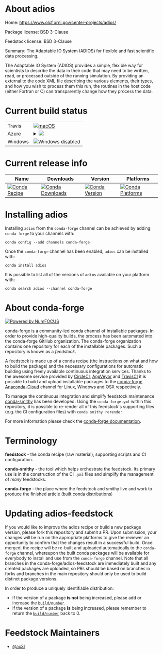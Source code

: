 About adios
===========

Home: https://www.olcf.ornl.gov/center-projects/adios/

Package license: BSD 3-Clause

Feedstock license: BSD 3-Clause

Summary: The Adaptable IO System (ADIOS) for flexible and fast scientific data processing.

The Adaptable IO System (ADIOS) provides a simple, flexible way
for scientists to describe the data in their code that may need
to be written, read, or processed outside of the running
simulation. By providing an external to the code XML file
describing the various elements, their types, and how you wish
to process them this run, the routines in the host code (either
Fortran or C) can transparently change how they process the
data.


Current build status
====================


<table><tr>
    <td>Travis</td>
    <td>
      <a href="https://travis-ci.org/conda-forge/adios-feedstock">
        <img alt="macOS" src="https://img.shields.io/travis/conda-forge/adios-feedstock/master.svg?label=macOS">
      </a>
    </td>
  </tr>
    
  <tr>
    <td>Azure</td>
    <td>
      <details>
        <summary>
          <a href="https://dev.azure.com/conda-forge/feedstock-builds/_build/latest?definitionId=25&branchName=master">
            <img src="https://dev.azure.com/conda-forge/feedstock-builds/_apis/build/status/adios-feedstock?branchName=master">
          </a>
        </summary>
        <table>
          <thead><tr><th>Variant</th><th>Status</th></tr></thead>
          <tbody><tr>
              <td>linux_aarch64_mpimpichtarget_platformlinux-aarch64</td>
              <td>
                <a href="https://dev.azure.com/conda-forge/feedstock-builds/_build/latest?definitionId=25&branchName=master">
                  <img src="https://dev.azure.com/conda-forge/feedstock-builds/_apis/build/status/adios-feedstock?branchName=master&jobName=linux&configuration=linux_aarch64_mpimpichtarget_platformlinux-aarch64" alt="variant">
                </a>
              </td>
            </tr><tr>
              <td>linux_aarch64_mpinompitarget_platformlinux-aarch64</td>
              <td>
                <a href="https://dev.azure.com/conda-forge/feedstock-builds/_build/latest?definitionId=25&branchName=master">
                  <img src="https://dev.azure.com/conda-forge/feedstock-builds/_apis/build/status/adios-feedstock?branchName=master&jobName=linux&configuration=linux_aarch64_mpinompitarget_platformlinux-aarch64" alt="variant">
                </a>
              </td>
            </tr><tr>
              <td>linux_aarch64_mpiopenmpitarget_platformlinux-aarch64</td>
              <td>
                <a href="https://dev.azure.com/conda-forge/feedstock-builds/_build/latest?definitionId=25&branchName=master">
                  <img src="https://dev.azure.com/conda-forge/feedstock-builds/_apis/build/status/adios-feedstock?branchName=master&jobName=linux&configuration=linux_aarch64_mpiopenmpitarget_platformlinux-aarch64" alt="variant">
                </a>
              </td>
            </tr><tr>
              <td>linux_mpimpichtarget_platformlinux-64</td>
              <td>
                <a href="https://dev.azure.com/conda-forge/feedstock-builds/_build/latest?definitionId=25&branchName=master">
                  <img src="https://dev.azure.com/conda-forge/feedstock-builds/_apis/build/status/adios-feedstock?branchName=master&jobName=linux&configuration=linux_mpimpichtarget_platformlinux-64" alt="variant">
                </a>
              </td>
            </tr><tr>
              <td>linux_mpinompitarget_platformlinux-64</td>
              <td>
                <a href="https://dev.azure.com/conda-forge/feedstock-builds/_build/latest?definitionId=25&branchName=master">
                  <img src="https://dev.azure.com/conda-forge/feedstock-builds/_apis/build/status/adios-feedstock?branchName=master&jobName=linux&configuration=linux_mpinompitarget_platformlinux-64" alt="variant">
                </a>
              </td>
            </tr><tr>
              <td>linux_mpiopenmpitarget_platformlinux-64</td>
              <td>
                <a href="https://dev.azure.com/conda-forge/feedstock-builds/_build/latest?definitionId=25&branchName=master">
                  <img src="https://dev.azure.com/conda-forge/feedstock-builds/_apis/build/status/adios-feedstock?branchName=master&jobName=linux&configuration=linux_mpiopenmpitarget_platformlinux-64" alt="variant">
                </a>
              </td>
            </tr><tr>
              <td>linux_ppc64le_mpimpichtarget_platformlinux-ppc64le</td>
              <td>
                <a href="https://dev.azure.com/conda-forge/feedstock-builds/_build/latest?definitionId=25&branchName=master">
                  <img src="https://dev.azure.com/conda-forge/feedstock-builds/_apis/build/status/adios-feedstock?branchName=master&jobName=linux&configuration=linux_ppc64le_mpimpichtarget_platformlinux-ppc64le" alt="variant">
                </a>
              </td>
            </tr><tr>
              <td>linux_ppc64le_mpinompitarget_platformlinux-ppc64le</td>
              <td>
                <a href="https://dev.azure.com/conda-forge/feedstock-builds/_build/latest?definitionId=25&branchName=master">
                  <img src="https://dev.azure.com/conda-forge/feedstock-builds/_apis/build/status/adios-feedstock?branchName=master&jobName=linux&configuration=linux_ppc64le_mpinompitarget_platformlinux-ppc64le" alt="variant">
                </a>
              </td>
            </tr><tr>
              <td>linux_ppc64le_mpiopenmpitarget_platformlinux-ppc64le</td>
              <td>
                <a href="https://dev.azure.com/conda-forge/feedstock-builds/_build/latest?definitionId=25&branchName=master">
                  <img src="https://dev.azure.com/conda-forge/feedstock-builds/_apis/build/status/adios-feedstock?branchName=master&jobName=linux&configuration=linux_ppc64le_mpiopenmpitarget_platformlinux-ppc64le" alt="variant">
                </a>
              </td>
            </tr><tr>
              <td>osx_fortran_compiler_version4mpimpichtarget_platformosx-64</td>
              <td>
                <a href="https://dev.azure.com/conda-forge/feedstock-builds/_build/latest?definitionId=25&branchName=master">
                  <img src="https://dev.azure.com/conda-forge/feedstock-builds/_apis/build/status/adios-feedstock?branchName=master&jobName=osx&configuration=osx_fortran_compiler_version4mpimpichtarget_platformosx-64" alt="variant">
                </a>
              </td>
            </tr><tr>
              <td>osx_fortran_compiler_version4mpinompitarget_platformosx-64</td>
              <td>
                <a href="https://dev.azure.com/conda-forge/feedstock-builds/_build/latest?definitionId=25&branchName=master">
                  <img src="https://dev.azure.com/conda-forge/feedstock-builds/_apis/build/status/adios-feedstock?branchName=master&jobName=osx&configuration=osx_fortran_compiler_version4mpinompitarget_platformosx-64" alt="variant">
                </a>
              </td>
            </tr><tr>
              <td>osx_fortran_compiler_version4mpiopenmpitarget_platformosx-64</td>
              <td>
                <a href="https://dev.azure.com/conda-forge/feedstock-builds/_build/latest?definitionId=25&branchName=master">
                  <img src="https://dev.azure.com/conda-forge/feedstock-builds/_apis/build/status/adios-feedstock?branchName=master&jobName=osx&configuration=osx_fortran_compiler_version4mpiopenmpitarget_platformosx-64" alt="variant">
                </a>
              </td>
            </tr><tr>
              <td>osx_fortran_compiler_version7mpimpichtarget_platformosx-64</td>
              <td>
                <a href="https://dev.azure.com/conda-forge/feedstock-builds/_build/latest?definitionId=25&branchName=master">
                  <img src="https://dev.azure.com/conda-forge/feedstock-builds/_apis/build/status/adios-feedstock?branchName=master&jobName=osx&configuration=osx_fortran_compiler_version7mpimpichtarget_platformosx-64" alt="variant">
                </a>
              </td>
            </tr><tr>
              <td>osx_fortran_compiler_version7mpinompitarget_platformosx-64</td>
              <td>
                <a href="https://dev.azure.com/conda-forge/feedstock-builds/_build/latest?definitionId=25&branchName=master">
                  <img src="https://dev.azure.com/conda-forge/feedstock-builds/_apis/build/status/adios-feedstock?branchName=master&jobName=osx&configuration=osx_fortran_compiler_version7mpinompitarget_platformosx-64" alt="variant">
                </a>
              </td>
            </tr><tr>
              <td>osx_fortran_compiler_version7mpiopenmpitarget_platformosx-64</td>
              <td>
                <a href="https://dev.azure.com/conda-forge/feedstock-builds/_build/latest?definitionId=25&branchName=master">
                  <img src="https://dev.azure.com/conda-forge/feedstock-builds/_apis/build/status/adios-feedstock?branchName=master&jobName=osx&configuration=osx_fortran_compiler_version7mpiopenmpitarget_platformosx-64" alt="variant">
                </a>
              </td>
            </tr>
          </tbody>
        </table>
      </details>
    </td>
  </tr>
  <tr>
    <td>Windows</td>
    <td>
      <img src="https://img.shields.io/badge/Windows-disabled-lightgrey.svg" alt="Windows disabled">
    </td>
  </tr>
</table>

Current release info
====================

| Name | Downloads | Version | Platforms |
| --- | --- | --- | --- |
| [![Conda Recipe](https://img.shields.io/badge/recipe-adios-green.svg)](https://anaconda.org/conda-forge/adios) | [![Conda Downloads](https://img.shields.io/conda/dn/conda-forge/adios.svg)](https://anaconda.org/conda-forge/adios) | [![Conda Version](https://img.shields.io/conda/vn/conda-forge/adios.svg)](https://anaconda.org/conda-forge/adios) | [![Conda Platforms](https://img.shields.io/conda/pn/conda-forge/adios.svg)](https://anaconda.org/conda-forge/adios) |

Installing adios
================

Installing `adios` from the `conda-forge` channel can be achieved by adding `conda-forge` to your channels with:

```
conda config --add channels conda-forge
```

Once the `conda-forge` channel has been enabled, `adios` can be installed with:

```
conda install adios
```

It is possible to list all of the versions of `adios` available on your platform with:

```
conda search adios --channel conda-forge
```


About conda-forge
=================

[![Powered by NumFOCUS](https://img.shields.io/badge/powered%20by-NumFOCUS-orange.svg?style=flat&colorA=E1523D&colorB=007D8A)](http://numfocus.org)

conda-forge is a community-led conda channel of installable packages.
In order to provide high-quality builds, the process has been automated into the
conda-forge GitHub organization. The conda-forge organization contains one repository
for each of the installable packages. Such a repository is known as a *feedstock*.

A feedstock is made up of a conda recipe (the instructions on what and how to build
the package) and the necessary configurations for automatic building using freely
available continuous integration services. Thanks to the awesome service provided by
[CircleCI](https://circleci.com/), [AppVeyor](https://www.appveyor.com/)
and [TravisCI](https://travis-ci.org/) it is possible to build and upload installable
packages to the [conda-forge](https://anaconda.org/conda-forge)
[Anaconda-Cloud](https://anaconda.org/) channel for Linux, Windows and OSX respectively.

To manage the continuous integration and simplify feedstock maintenance
[conda-smithy](https://github.com/conda-forge/conda-smithy) has been developed.
Using the ``conda-forge.yml`` within this repository, it is possible to re-render all of
this feedstock's supporting files (e.g. the CI configuration files) with ``conda smithy rerender``.

For more information please check the [conda-forge documentation](https://conda-forge.org/docs/).

Terminology
===========

**feedstock** - the conda recipe (raw material), supporting scripts and CI configuration.

**conda-smithy** - the tool which helps orchestrate the feedstock.
                   Its primary use is in the construction of the CI ``.yml`` files
                   and simplify the management of *many* feedstocks.

**conda-forge** - the place where the feedstock and smithy live and work to
                  produce the finished article (built conda distributions)


Updating adios-feedstock
========================

If you would like to improve the adios recipe or build a new
package version, please fork this repository and submit a PR. Upon submission,
your changes will be run on the appropriate platforms to give the reviewer an
opportunity to confirm that the changes result in a successful build. Once
merged, the recipe will be re-built and uploaded automatically to the
`conda-forge` channel, whereupon the built conda packages will be available for
everybody to install and use from the `conda-forge` channel.
Note that all branches in the conda-forge/adios-feedstock are
immediately built and any created packages are uploaded, so PRs should be based
on branches in forks and branches in the main repository should only be used to
build distinct package versions.

In order to produce a uniquely identifiable distribution:
 * If the version of a package **is not** being increased, please add or increase
   the [``build/number``](https://conda.io/docs/user-guide/tasks/build-packages/define-metadata.html#build-number-and-string).
 * If the version of a package **is** being increased, please remember to return
   the [``build/number``](https://conda.io/docs/user-guide/tasks/build-packages/define-metadata.html#build-number-and-string)
   back to 0.

Feedstock Maintainers
=====================

* [@ax3l](https://github.com/ax3l/)

